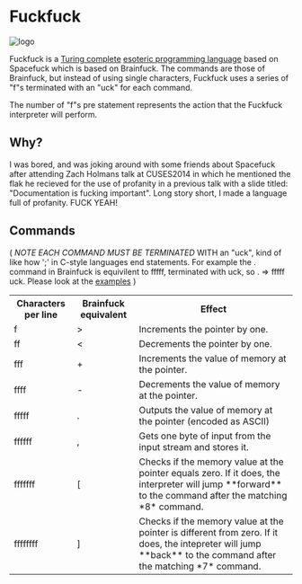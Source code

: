Fuckfuck
=========

![logo](https://raw.github.com/jsimnz/fuckfuck/master/doc/rage-meme.jpg)

Fuckfuck is a [Turing complete](http://en.wikipedia.org/wiki/Turing_completeness) [esoteric programming language](http://en.wikipedia.org/wiki/Esoteric_programming_language) based on Spacefuck which is based on Brainfuck.
The commands are those of Brainfuck, but instead of using single characters, Fuckfuck uses a series of "f"s terminated with an "uck" for each command. 

The number of "f"s pre statement represents the action that the Fuckfuck interpreter will perform. 

Why?
----

I was bored, and was joking around with some friends about Spacefuck after attending Zach Holmans talk at CUSES2014 in which he mentioned the flak he recieved for the use of profanity in a previous talk with a slide titled: "Documentation is fucking important". Long story short, I made a language full of profanity. FUCK YEAH!

Commands
--------
( *NOTE EACH COMMAND MUST BE TERMINATED* WITH an "uck", kind of like how ';' in C-style languages end statements. For example the . command in Brainfuck is equivilent to fffff, terminated with uck, so . => fffff uck. Please look at the [examples](examples/) )

<table>
	<tr>
		<th>Characters per line</th>
		<th>Brainfuck equivalent</th>
		<th>Effect</th>
	</tr>
	<tr>
		<td>f</td>
		<td>></td>
		<td>Increments the pointer by one.</td>
	</tr>
	<tr>
		<td>ff</td>
		<td><</td>
		<td>Decrements the pointer by one.</td>
	</tr>
	<tr>
		<td>fff</td>
		<td>+</td>
		<td>Increments the value of memory at the pointer.</td>
	</tr>
	<tr>
		<td>ffff</td>
		<td>-</td>
		<td>Decrements the value of memory at the pointer.</td>
	</tr>
	<tr>
		<td>fffff</td>
		<td>.</td>
		<td>Outputs the value of memory at the pointer (encoded as ASCII)</td>
	</tr>
	<tr>
		<td>ffffff</td>
		<td>,</td>
		<td>Gets one byte of input from the input stream and stores it.</td>
	</tr>
	<tr>
		<td>fffffff</td>
		<td>[</td>
		<td>Checks if the memory value at the pointer equals zero. If it does, the interpreter will jump **forward** to the command after the matching *8* command.</td>
	</tr>
	<tr>
		<td>ffffffff</td>
		<td>]</td>
		<td>Checks if the memory value at the pointer is different from zero. If it does, the intepreter will jump **back** to the command after the matching *7* command.</td>
	</tr>
</td>
